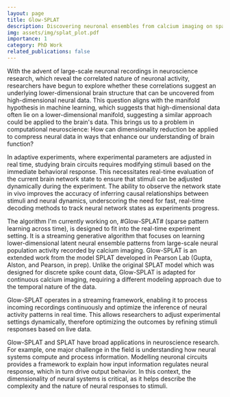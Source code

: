 ```yaml
---
layout: page
title: Glow-SPLAT
description: Discovering neuronal ensembles from calcium imaging on sparse neural population dynamics
img: assets/img/splat_plot.pdf
importance: 1
category: PhD Work
related_publications: false
---
```


With the advent of large-scale neuronal recordings in neuroscience research, which reveal the correlated nature of neuronal activity, researchers have begun to explore whether these correlations suggest an underlying lower-dimensional brain structure that can be uncovered from high-dimensional neural data. This question aligns with the manifold hypothesis in machine learning, which suggests that high-dimensional data often lie on a lower-dimensional manifold, suggesting a similar approach could be applied to the brain's data. This brings us to a problem in computational neuroscience: How can dimensionality reduction be applied to compress neural data in ways that enhance our understanding of brain function?

In adaptive experiments, where experimental parameters are adjusted in real time, studying brain circuits requires modifying stimuli based on the immediate behavioral response. This necessitates real-time evaluation of the current brain network state to ensure that stimuli can be adjusted dynamically during the experiment. The ability to observe the network state in vivo improves the accuracy of inferring causal relationships between stimuli and neural dynamics, underscoring the need for fast, real-time decoding methods to track neural network states as experiments progress.

The algorithm I'm currently working on, #Glow-SPLAT# (sparse pattern learning across time), is designed to fit into the real-time experiment setting. It is a streaming generative algorithm that focuses on learning lower-dimensional latent neural ensemble patterns from large-scale neural population activity recorded by calcium imaging. Glow-SPLAT is an extended work from the model SPLAT developed in Pearson Lab (Gupta, Alston, and Pearson, in prep). Unlike the original SPLAT model which was designed for discrete spike count data, Glow-SPLAT is adapted for continuous calcium imaging, requiring a different modeling approach due to the temporal nature of the data.

Glow-SPLAT operates in a streaming framework, enabling it to process incoming recordings continuously and optimize the inference of neural activity patterns in real time. This allows researchers to adjust experimental settings dynamically, therefore optimizing the outcomes by refining stimuli responses based on live data.

Glow-SPLAT and SPLAT have broad applications in neuroscience research. For example, one major challenge in the field is understanding how neural systems compute and process information. Modelling neuronal circuits provides a framework to explain how input information regulates neural response, which in turn drive output behavior. In this context, the dimensionality of neural systems is critical, as it helps describe the complexity and the nature of neural responses to stimuli.
